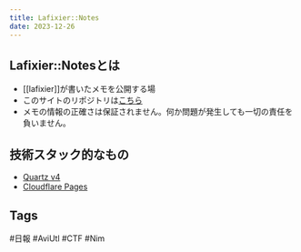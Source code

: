 ```yaml
---
title: Lafixier::Notes
date: 2023-12-26
---
```

## Lafixier::Notesとは
- [[lafixier]]が書いたメモを公開する場
- このサイトのリポジトリは[こちら](https://github.com/lafixier/notes)
- メモの情報の正確さは保証されません。何か問題が発生しても一切の責任を負いません。
## 技術スタック的なもの
- [Quartz v4](https://github.com/jackyzha0/quartz)
- [Cloudflare Pages](https://pages.cloudflare.com/)
## Tags
#日報 #AviUtl #CTF #Nim

